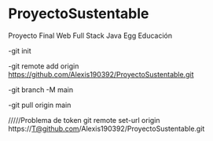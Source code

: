 # ProyectoSustentable
Proyecto Final Web Full Stack Java Egg Educación


-git init

-git remote add origin https://github.com/Alexis190392/ProyectoSustentable.git

-git branch -M main

-git pull origin main


/////Problema de token
git remote set-url origin https://T@github.com/Alexis190392/ProyectoSustentable.git
